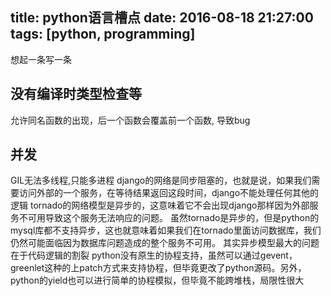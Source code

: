 title: python语言槽点
date: 2016-08-18 21:27:00
tags: [python, programming]
---

想起一条写一条

<!--more-->

## 没有编译时类型检查等

允许同名函数的出现，后一个函数会覆盖前一个函数, 导致bug

## 并发

GIL无法多线程,只能多进程
django的网络是同步阻塞的，也就是说，如果我们需要访问外部的一个服务，在等待结果返回这段时间，django不能处理任何其他的逻辑
tornado的网络模型是异步的，这意味着它不会出现django那样因为外部服务不可用导致这个服务无法响应的问题。
虽然tornado是异步的，但是python的mysql库都不支持异步，这也就意味着如果我们在tornado里面访问数据库，我们仍然可能面临因为数据库问题造成的整个服务不可用。
其实异步模型最大的问题在于代码逻辑的割裂
python没有原生的协程支持，虽然可以通过gevent，greenlet这种的上patch方式来支持协程，但毕竟更改了python源码。另外，python的yield也可以进行简单的协程模拟，但毕竟不能跨堆栈，局限性很大

